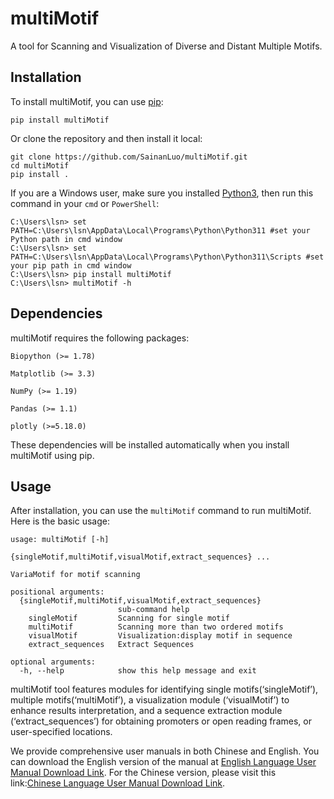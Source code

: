 # multiMotif
 A tool for Scanning and Visualization of Diverse and Distant Multiple Motifs.

## Installation

To install multiMotif, you can use [pip](https://pip.pypa.io/en/stable/installation/):

```
pip install multiMotif
```


Or clone the repository and then install it local:

```
git clone https://github.com/SainanLuo/multiMotif.git
cd multiMotif
pip install .
```

If you are a Windows user, make sure you installed [Python3](https://www.python.org/downloads/), then run this command in your `cmd` or `PowerShell`:

```
C:\Users\lsn> set PATH=C:\Users\lsn\AppData\Local\Programs\Python\Python311 #set your Python path in cmd window
C:\Users\lsn> set PATH=C:\Users\lsn\AppData\Local\Programs\Python\Python311\Scripts #set your pip path in cmd window
C:\Users\lsn> pip install multiMotif
C:\Users\lsn> multiMotif -h
```

## Dependencies

multiMotif requires the following packages:

`Biopython (>= 1.78)`

`Matplotlib (>= 3.3)`

`NumPy (>= 1.19)`

`Pandas (>= 1.1)`

`plotly (>=5.18.0)`

These dependencies will be installed automatically when you install multiMotif using pip.

## Usage

After installation, you can use the `multiMotif` command to run multiMotif. Here is the basic usage:

```
usage: multiMotif [-h]
                  {singleMotif,multiMotif,visualMotif,extract_sequences} ...

VariaMotif for motif scanning

positional arguments:
  {singleMotif,multiMotif,visualMotif,extract_sequences}
                        sub-command help
    singleMotif         Scanning for single motif
    multiMotif          Scanning more than two ordered motifs
    visualMotif         Visualization:display motif in sequence
    extract_sequences   Extract Sequences

optional arguments:
  -h, --help            show this help message and exit
```

multiMotif tool features modules for identifying single motifs(‘singleMotif’), multiple motifs(‘multiMotif’), a visualization module (‘visualMotif’) to enhance results interpretation, and a sequence extraction module (‘extract_sequences’) for obtaining promoters or open reading frames, or user-specified locations. 

We provide comprehensive user manuals in both Chinese and English. You can download the English version of the manual at [English Language User Manual Download Link](https://github.com/SainanLuo/multiMotif/releases/download/v1.2.1/multiMotif_Installation_UsageInstructions_EnglishLanguage.pdf). For the Chinese version, please visit this link:[Chinese Language User Manual Download Link](https://github.com/SainanLuo/multiMotif/releases/download/v1.2.1/multiMotif_Installation_UsageInstructions_EnglishLanguage.pdf).


